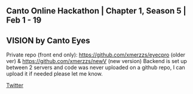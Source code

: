 ## Canto Online Hackathon | Chapter 1, Season 5 | Feb 1 - 19

## VISION by Canto Eyes

Private repo (front end only): https://github.com/xmerzzs/eyecpro (older ver) & https://github.com/xmerzzs/newV (new version)
Backend is set up between 2 servers and code was never uploaded on a github repo, I can upload it if needed please let me know.

[Twitter](https://twitter.com/cantoeyes)
